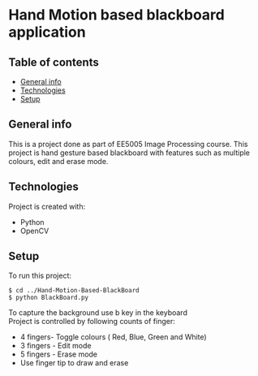 # Hand Motion based blackboard application
## Table of contents
* [General info](#general-info)
* [Technologies](#technologies)
* [Setup](#setup)

## General info
This is a project done as part of  EE5005 Image Processing course. This project is hand gesture based blackboard with features such as multiple colours, edit and erase mode.
	
## Technologies
Project is created with:
* Python
* OpenCV
	
## Setup
To run this project:

```
$ cd ../Hand-Motion-Based-BlackBoard
$ python BlackBoard.py

```
To capture the background use b key in the keyboard \
Project is controlled by following counts of finger:
* 4 fingers- Toggle colours ( Red, Blue, Green and White)
* 3 fingers - Edit mode
* 5 fingers - Erase mode
* Use finger tip to draw and erase